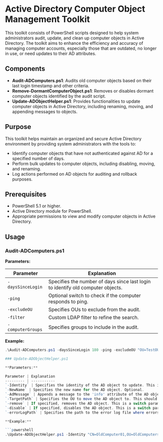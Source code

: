# Active Directory Computer Object Management Toolkit

This toolkit consists of PowerShell scripts designed to help system administrators audit, update, and clean up computer objects in Active Directory. The toolkit aims to enhance the efficiency and accuracy of managing computer accounts, especially those that are outdated, no longer in use, or need updates to their AD attributes.

## Components

- **Audit-ADComputers.ps1**: Audits old computer objects based on their last login timestamp and other criteria.
- **Remove-DormantComputerObject.ps1**: Removes or disables dormant computer objects identified by the audit script.
- **Update-ADObjectHelper.ps1**: Provides functionalities to update computer objects in Active Directory, including renaming, moving, and appending messages to objects.

## Purpose

This toolkit helps maintain an organized and secure Active Directory environment by providing system administrators with the tools to:

- Identify computer objects that have not authenticated against AD for a specified number of days.
- Perform bulk updates to computer objects, including disabling, moving, and renaming.
- Log actions performed on AD objects for auditing and rollback purposes.

## Prerequisites

- PowerShell 5.1 or higher.
- Active Directory module for PowerShell.
- Appropriate permissions to view and modify computer objects in Active Directory.

## Usage

### Audit-ADComputers.ps1

**Parameters:**

Parameter | Explanation
--------- | -----------
`-daysSinceLogin` | Specifies the number of days since last login to identify old computer objects.
`-ping` | Optional switch to check if the computer responds to ping.
`-excludeOU` | Specifies OUs to exclude from the audit.
`-filter` | Custom LDAP filter to refine the search.
`-computerGroups` | Specifies groups to include in the audit.

**Example:**

```powershell
.\Audit-ADComputers.ps1 -daysSinceLogin 180 -ping -excludeOU "OU=TestOU,DC=example,DC=com"

### Update-ADObjectHelper.ps1

**Parameters:**

Parameter | Explanation
--------- | -----------
`-Identity` | Specifies the identity of the AD object to update. This is mandatory.
`-NewName` | Specifies the new name for the AD object. Optional.
`-AdMessage` | Appends a message to the 'info' attribute of the AD object. Optional.
`-TargetPath` | Specifies the OU to move the AD object to. This should be in 'OU=example,DC=domain,DC=com' format. Optional.
`-remove` | If specified, removes the AD object. This is a switch parameter and is optional.
`-disable` | If specified, disables the AD object. This is a switch parameter and is optional.
`-errorLogPath` | Specifies the path to the error log file where errors will be logged if they occur. Optional.

**Example:**

```powershell
.\Update-ADObjectHelper.ps1 -Identity "CN=OldComputer01,OU=OldComputers,DC=example,DC=com" -NewName "NewComputer01" -TargetPath "OU=Computers,DC=example,DC=com" -AdMessage "Moved to new OU" -errorLogPath "C:\Logs\UpdateErrors.log"

